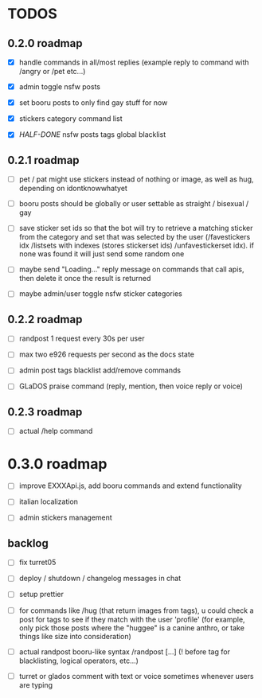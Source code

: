 # TODOS

## 0.2.0 roadmap

- [x] handle commands in all/most replies (example reply to command with /angry or /pet etc...)

- [x] admin toggle nsfw posts

- [x] set booru posts to only find gay stuff for now

- [x] stickers category command list

- [x] *HALF-DONE* nsfw posts tags global blacklist


## 0.2.1 roadmap

- [ ] pet / pat might use stickers instead of nothing or image, as well as hug, depending on idontknowwhatyet

- [ ] booru posts should be globally or user settable as straight / bisexual / gay

- [ ] save sticker set ids so that the bot will try to retrieve a matching sticker from the category and set that was selected by the user (/favestickers idx /listsets with indexes (stores stickerset ids) /unfavestickerset idx). if none was found it will just send some random one

- [ ] maybe send "Loading..." reply message on commands that call apis, then delete it once the result is returned

- [ ] maybe admin/user toggle nsfw sticker categories


## 0.2.2 roadmap

- [ ] randpost 1 request every 30s per user

- [ ] max two e926 requests per second as the docs state

- [ ] admin post tags blacklist add/remove commands

- [ ] GLaDOS praise command (reply, mention, then voice reply or voice)

## 0.2.3 roadmap

- [ ] actual /help command


# 0.3.0 roadmap

- [ ] improve EXXXApi.js, add booru commands and extend functionality

- [ ] italian localization

- [ ] admin stickers management


## backlog

- [ ] fix turret05

- [ ] deploy / shutdown / changelog messages in chat

- [ ] setup prettier

- [ ] for commands like /hug (that return images from tags), u could check a post for tags to see if they match with the user 'profile' (for example, only pick those posts where the "huggee" is a canine anthro, or take things like size into consideration)

- [ ] actual randpost booru-like syntax
/randpost [...]  (! before tag for blacklisting, logical operators, etc...)

- [ ] turret or glados comment with text or voice sometimes whenever users are typing
